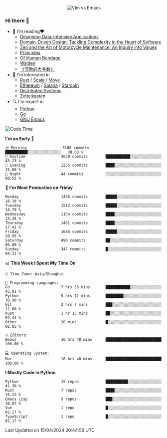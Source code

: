 <p align="center">
    <img src="https://gist.githubusercontent.com/coldnight/e696baffb094e71c96cb302118878eae/raw/40ea5053a6f66cc65f90f437e4173497da225958/banner.gif" alt="Vim vs Emacs" />
</p>

### Hi there 👋

- 📖 I'm reading❤️
    + [Designing Data-Intensive Applications](https://www.oreilly.com/library/view/designing-data-intensive-applications/9781491903063/)
    + [Domain-Driven Design: Tackling Complexity in the Heart of Software](https://www.dddcommunity.org/book/evans_2003/)
    + [Zen and the Art of Motorcycle Maintenance: An Inquiry into Values](https://en.wikipedia.org/wiki/Zen_and_the_Art_of_Motorcycle_Maintenance)
    + [Principles](https://www.principles.com/)
    + [Of Human Bondage](https://en.wikipedia.org/wiki/Of_Human_Bondage)
    + [Walden](https://en.wikipedia.org/wiki/Walden)
    + [《沉默的大多数》](https://en.wikipedia.org/wiki/Silent_majority)
- 🌱 I'm interested in
    + [Rust](https://www.rust-lang.org/) / [Scala](https://www.scala-lang.org/) / [Move](https://github.com/move-language/move/)
    + [Ethereum](https://ethereum.org/en/) / [Solana](https://solana.com/) / [Starcoin](https://github.com/starcoinorg/starcoin)
	+ [Distributed Systems](https://www.linuxzen.com/notes/topics/20200320174417_%E5%88%86%E5%B8%83%E5%BC%8F/)
	+ [Zettelkasten](https://www.linuxzen.com/notes/notes/20220120080920-slip_box/)
- 🔍 I'm expert in
    + [Python](https://www.python.org/)
    + [Go](https://go.dev/)
    + [GNU Emacs](https://www.gnu.org/software/emacs/)

<!--START_SECTION:waka-->
![Code Time](http://img.shields.io/badge/Code%20Time-2%2C819%20hrs%2037%20mins-blue)

**I'm an Early 🐤** 

```text
🌞 Morning                3108 commits        ██████████░░░░░░░░░░░░░░░   38.63 % 
🌆 Daytime                3639 commits        ███████████░░░░░░░░░░░░░░   45.23 % 
🌃 Evening                1255 commits        ████░░░░░░░░░░░░░░░░░░░░░   15.60 % 
🌙 Night                  44 commits          ░░░░░░░░░░░░░░░░░░░░░░░░░   00.55 % 
```
📅 **I'm Most Productive on Friday** 

```text
Monday                   1456 commits        █████░░░░░░░░░░░░░░░░░░░░   18.10 % 
Tuesday                  1512 commits        █████░░░░░░░░░░░░░░░░░░░░   18.79 % 
Wednesday                1154 commits        ████░░░░░░░░░░░░░░░░░░░░░   14.34 % 
Thursday                 1401 commits        ████░░░░░░░░░░░░░░░░░░░░░   17.41 % 
Friday                   1686 commits        █████░░░░░░░░░░░░░░░░░░░░   20.95 % 
Saturday                 490 commits         ██░░░░░░░░░░░░░░░░░░░░░░░   06.09 % 
Sunday                   347 commits         █░░░░░░░░░░░░░░░░░░░░░░░░   04.31 % 
```


📊 **This Week I Spent My Time On** 

```text
🕑︎ Time Zone: Asia/Shanghai

💬 Programming Languages: 
Go                       7 hrs 33 mins       ███████████░░░░░░░░░░░░░░   45.01 % 
Python                   5 hrs 11 mins       ████████░░░░░░░░░░░░░░░░░   30.90 % 
Git                      2 hrs 7 mins        ███░░░░░░░░░░░░░░░░░░░░░░   12.60 % 
Rust                     1 hr 15 mins        ██░░░░░░░░░░░░░░░░░░░░░░░   07.44 % 
Other                    20 mins             █░░░░░░░░░░░░░░░░░░░░░░░░   02.05 % 

🔥 Editors: 
Emacs                    16 hrs 48 mins      █████████████████████████   100.00 % 

💻 Operating System: 
Mac                      16 hrs 48 mins      █████████████████████████   100.00 % 
```

**I Mostly Code in Python** 

```text
Python                   19 repos            ██████████░░░░░░░░░░░░░░░   41.30 % 
Rust                     7 repos             ████░░░░░░░░░░░░░░░░░░░░░   15.22 % 
Emacs Lisp               5 repos             ███░░░░░░░░░░░░░░░░░░░░░░   10.87 % 
Vue                      1 repo              █░░░░░░░░░░░░░░░░░░░░░░░░   02.17 % 
TypeScript               1 repo              █░░░░░░░░░░░░░░░░░░░░░░░░   02.17 % 
```




 Last Updated on 15/04/2024 20:44:55 UTC
<!--END_SECTION:waka-->
